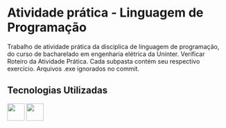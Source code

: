# Atividade prática - Linguagem de Programação
Trabalho de atividade prática da disciplica de linguagem de programação, do curso de bacharelado em engenharia elétrica da Uninter.
Verificar Roteiro da Atividade Prática.
Cada subpasta contém seu respectivo exercício.
Arquivos .exe ignorados no commit.
## Tecnologias Utilizadas
<img src="https://cdn.jsdelivr.net/gh/devicons/devicon@latest/icons/c/c-original.svg" width="40" height="40" />     <img src="https://cdn.jsdelivr.net/gh/devicons/devicon@latest/icons/vscode/vscode-original.svg" width="40" height="40" />
